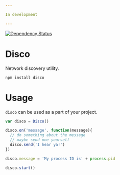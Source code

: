 ```yaml
---

In development

---
```


[![Dependency Status](https://gemnasium.com/diversario/node-disco.png)](https://gemnasium.com/diversario/node-disco)

# Disco

Network discovery utility.

    npm install disco
    
# Usage

`disco` can be used as a part of your project.

```javascript
var disco = Disco()

disco.on('message', function(message){
  // do something about the message
  // maybe send one yourself
  disco.send('I hear ya!')
})

disco.message = 'My process ID is' + process.pid

disco.start()
```